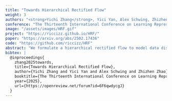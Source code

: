 ```yaml
---
title: "Towards Hierarchical Rectified Flow"
weight: 3
authors: "<strong>Yichi Zhang</strong>, Yici Yan, Alex Schwing, Zhizhen Zhao"
conference: "The Thirteenth International Conference on Learning Representations (ICLR), 2025."
image: "/assets/images/HRF.gif"
project: "https://riccizz.github.io/HRF/"
paper: "https://arxiv.org/abs/2502.17436"
code: "https://github.com/riccizz/HRF"
abstract: "We formulate a hierarchical rectified flow to model data distributions. It hierarchically couples multiple ordinary differential equations (ODEs) and defines a time-differentiable stochastic process that generates a data distribution from a known source distribution. Each ODE resembles the ODE that is solved in a classic rectified flow, but differs in its domain, i.e., location, velocity, acceleration, etc. Unlike the classic rectified flow formulation, which formulates a single ODE in the location domain and only captures the expected velocity field (sufficient to capture a multi-modal data distribution), the hierarchical rectified flow formulation models the multi-modal random velocity field, acceleration field, etc., in their entirety. This more faithful modeling of the random velocity field enables integration paths to intersect when the underlying ODE is solved during data generation. Intersecting paths in turn lead to integration trajectories that are more straight than those obtained in the classic rectified flow formulation, where integration paths cannot intersect. This leads to modeling of data distributions with fewer neural function evaluations. We empirically verify this on synthetic 1D and 2D data as well as MNIST and CIFAR10 data. Code is available at: https://riccizz.github.io/HRF. "
bibtex: |
  @inproceedings{
    zhang2025towards,
    title={Towards Hierarchical Rectified Flow},
    author={Yichi Zhang and Yici Yan and Alex Schwing and Zhizhen Zhao},
    booktitle={The Thirteenth International Conference on Learning Representations},
    year={2025},
    url={https://openreview.net/forum?id=6F6qwdycgJ}
  }
---
```

